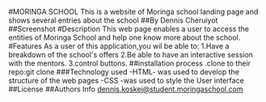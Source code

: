 #MORINGA SCHOOL
This is a website of Moringa school landing page and shows several entries about the school
##By Dennis Cheruiyot
##Screenshot
#Description
This web page enables a user to access the entities of Moringa School and help one know more about the school.
#Features
As a user of this application,you wil be able to:
1.Have a breakdown of the school's offers
2.Be able to have an interactive session with the mentors.
3.control buttons.
##installation process
.clone to their repo:git clone
###Technology used
-HTML- was used to develop the structure of the web pages
-CSS -was used to style the User interface
##License
##Authors Info
dennis.koskei@student.moringaschool.com